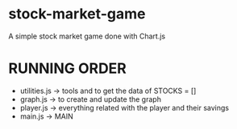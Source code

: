 # stock-market-game

A simple stock market game done with Chart.js

# RUNNING ORDER
- utilities.js -> tools and to get the data of STOCKS = []
- graph.js -> to create and update the graph
- player.js -> everything related with the player and their savings
- main.js -> MAIN